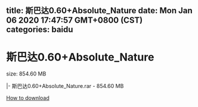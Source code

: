 
title: 斯巴达0.60+Absolute_Nature
date: Mon Jan 06 2020 17:47:57 GMT+0800 (CST)    
categories: baidu
---

# 斯巴达0.60+Absolute_Nature
size: 854.60 MB
 
 
|- 斯巴达0.60+Absolute_Nature.rar - 854.60 MB

[How to download](https://bpcam.bemobtrk.com/go/2ceec3aa-1ca2-46d6-b9ff-aaa5c184517c?jno=3357)